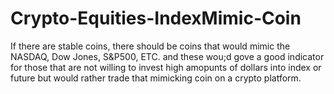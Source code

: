 # Crypto-Equities-IndexMimic-Coin
If there are stable coins, there should be coins that would mimic the NASDAQ, Dow Jones, S&amp;P500,  ETC. and these wou;d gove a good indicator for those that are not willing to invest high amopunts of dollars into index or future but would  rather trade that mimicking coin on a crypto platform.
